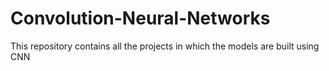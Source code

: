 # Convolution-Neural-Networks
This repository contains all the projects in which the models are built using CNN
